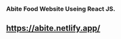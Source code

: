 # <h3>Abite Food Website Useing React JS.</h3>

<h2><a href="https://abite.netlify.app/">https://abite.netlify.app/</a></h2>
